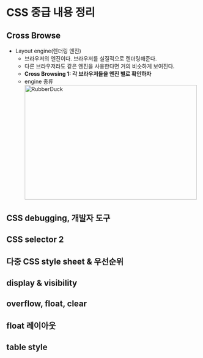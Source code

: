 CSS 중급 내용 정리
=============
Cross Browse
-------------
* Layout engine(렌더링 엔진)
  + 브라우저의 엔진이다. 브라우저를 실질적으로 렌더링해준다.
  + 다른 브라우저라도 같은 엔진을 사용한다면 거의 비슷하게 보여진다.
  + **Cross Browsing 1: 각 브라우저들을 엔진 별로 확인하자**
  + engine 종류
  <img src="http://webberstd.cdn1.cafe24.com/img/css-2/cross-engine.png" width="450px" height="300px" title="브라우저의 엔진 도표" alt="RubberDuck"></img><br/>

CSS debugging, 개발자 도구
-------------


CSS selector 2
-------------


다중 CSS style sheet & 우선순위
-------------


display & visibility
-------------


overflow, float, clear
-------------


float 레이아웃
-------------


table style
-------------


